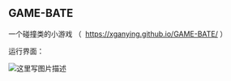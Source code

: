 ## GAME-BATE

一个碰撞类的小游戏 （  https://xganying.github.io/GAME-BATE/ ）

运行界面：

![这里写图片描述](http://img.blog.csdn.net/20170715122544338?watermark/2/text/aHR0cDovL2Jsb2cuY3Nkbi5uZXQvZ2FueWluZ3hpZTEyMzQ1Ng==/font/5a6L5L2T/fontsize/400/fill/I0JBQkFCMA==/dissolve/70/gravity/SouthEast)
